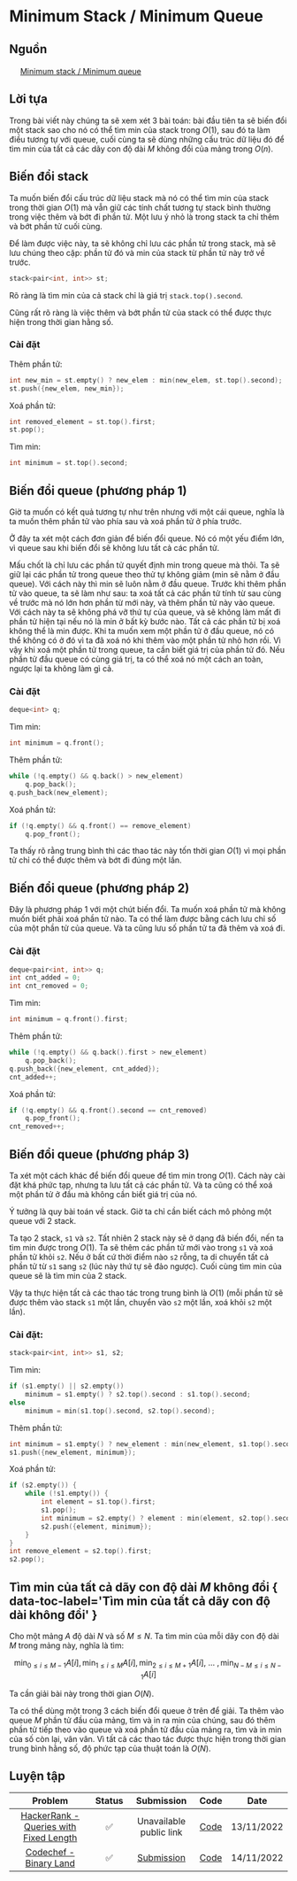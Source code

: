 # Minimum Stack / Minimum Queue

## Nguồn

<img src="/CPBlogs/img/cpalgorithms.ico" width="16" height="16"/> [Minimum stack / Minimum queue](https://cp-algorithms.com/data_structures/stack_queue_modification.html)

## Lời tựa

Trong bài viết này chúng ta sẽ xem xét 3 bài toán: bài đầu tiên ta sẽ biến đổi một stack sao cho nó có thể tìm min của stack trong $O(1)$, sau đó ta làm điều tương tự với queue, cuối cùng ta sẽ dùng những cấu trúc dữ liệu đó để tìm min của tất cả các dãy con độ dài $M$ không đổi của mảng trong $O(n)$.

## Biến đổi stack

Ta muốn biến đổi cấu trúc dữ liệu stack mà nó có thể tìm min của stack trong thời gian $O(1)$ mà vẫn giữ các tính chất tương tự stack bình thường trong việc thêm và bớt đi phần tử. Một lưu ý nhỏ là trong stack ta chỉ thêm và bớt phần tử cuối cùng.

Để làm được việc này, ta sẽ không chỉ lưu các phần tử trong stack, mà sẽ lưu chúng theo cặp: phần tử đó và min của stack từ phần tử này trở về trước.

```cpp
stack<pair<int, int>> st;
```

Rõ ràng là tìm min của cả stack chỉ là giá trị ```stack.top().second```.

Cũng rất rõ ràng là việc thêm và bớt phần tử của stack có thể được thực hiện trong thời gian hằng số.

### Cài đặt

Thêm phần tử:

```cpp
int new_min = st.empty() ? new_elem : min(new_elem, st.top().second);
st.push({new_elem, new_min});
```

Xoá phần tử:

```cpp
int removed_element = st.top().first;
st.pop();
```

Tìm min:

```cpp
int minimum = st.top().second;
```

## Biến đổi queue (phương pháp 1)

Giờ ta muốn có kết quả tương tự như trên nhưng với một cái queue, nghĩa là ta muốn thêm phần tử vào phía sau và xoá phần tử ở phía trước.

Ở đây ta xét một cách đơn giản để biến đổi queue. Nó có một yếu điểm lớn, vì queue sau khi biến đổi sẽ không lưu tất cả các phần tử.

Mấu chốt là chỉ lưu các phần tử quyết định min trong queue mà thôi. Ta sẽ giữ lại các phần tử trong queue theo thử tự không giảm (min sẽ nằm ở đầu queue). Với cách này thì min sẽ luôn nằm ở đầu queue. Trước khi thêm phần tử vào queue, ta sẽ làm như sau: ta xoá tất cả các phần tử tính từ sau cùng về trước mà nó lớn hơn phần từ mới này, và thêm phần tử này vào queue. Với cách này ta sẽ không phá vỡ thứ tự của queue, và sẽ không làm mất đi phần tử hiện tại nếu nó là min ở bất kỳ bước nào. Tất cả các phần tử bị xoá không thể là min được. Khi ta muốn xem một phần tử ở đầu queue, nó có thể không có ở đó vì ta đã xoá nó khi thêm vào một phần tử nhỏ hơn rồi. Vì vậy khi xoá một phần tử trong queue, ta cần biết giá trị của phần tử đó. Nếu phần tử đầu queue có cùng giá trị, ta có thể xoá nó một cách an toàn, ngược lại ta không làm gì cả.

### Cài đặt

```cpp
deque<int> q;
```

Tìm min:
```cpp
int minimum = q.front();
```

Thêm phần tử:

```cpp
while (!q.empty() && q.back() > new_element)
    q.pop_back();
q.push_back(new_element);
```

Xoá phần tử:

```cpp
if (!q.empty() && q.front() == remove_element)
    q.pop_front();
```

Ta thấy rõ rằng trung bình thì các thao tác này tốn thời gian $O(1)$ vì mọi phần tử chỉ có thể được thêm và bớt đi đúng một lần.

## Biến đổi queue (phương pháp 2)

Đây là phương pháp 1 với một chút biến đổi. Ta muốn xoá phần tử mà không muốn biết phải xoá phần tử nào. Ta có thể làm được bằng cách lưu chỉ số của một phần tử của queue. Và ta cũng lưu số phần tử ta đã thêm và xoá đi.

### Cài đặt

```cpp
deque<pair<int, int>> q;
int cnt_added = 0;
int cnt_removed = 0;
```

Tìm min:

```cpp
int minimum = q.front().first;
```

Thêm phần tử:

```cpp
while (!q.empty() && q.back().first > new_element)
    q.pop_back();
q.push_back({new_element, cnt_added});
cnt_added++;
```

Xoá phần tử:

```cpp
if (!q.empty() && q.front().second == cnt_removed) 
    q.pop_front();
cnt_removed++;
```

## Biến đổi queue (phương pháp 3)

Ta xét một cách khác để biến đổi queue để tìm min trong $O(1)$. Cách này cài đặt khá phức tạp, nhưng ta lưu tất cả các phần tử. Và ta cũng có thể xoá một phần tử ở đầu mà không cần biết giá trị của nó.

Ý tưởng là quy bài toán về stack. Giờ ta chỉ cần biết cách mô phỏng một queue với 2 stack.

Ta tạo 2 stack, `s1` và `s2`. Tất nhiên 2 stack này sẽ ở dạng đã biến đổi, nến ta tìm min được trong $O(1)$. Ta sẽ thêm các phần tử mới vào trong `s1` và xoá phần tử khỏi `s2`. Nếu ở bất cứ thời điểm nào `s2` rỗng, ta di chuyển tất cả phần tử từ `s1` sang `s2` (lúc này thứ tự sẽ đảo ngược). Cuối cùng tìm min của queue sẽ là tìm min của 2 stack.

Vậy ta thực hiện tất cả các thao tác trong trung bình là $O(1)$ (mỗi phần tử sẽ được thêm vào stack `s1` một lần, chuyển vào `s2` một lần, xoá khỏi `s2` một lần).

### Cài đặt:

```cpp
stack<pair<int, int>> s1, s2;
```

Tìm min:

```cpp
if (s1.empty() || s2.empty()) 
    minimum = s1.empty() ? s2.top().second : s1.top().second;
else
    minimum = min(s1.top().second, s2.top().second);
```

Thêm phần tử:

```cpp
int minimum = s1.empty() ? new_element : min(new_element, s1.top().second);
s1.push({new_element, minimum});
```

Xoá phần tử:

```cpp
if (s2.empty()) {
    while (!s1.empty()) {
        int element = s1.top().first;
        s1.pop();
        int minimum = s2.empty() ? element : min(element, s2.top().second);
        s2.push({element, minimum});
    }
}
int remove_element = s2.top().first;
s2.pop();
```

## Tìm min của tất cả dãy con độ dài $M$ không đổi { data-toc-label='Tìm min của tất cả dãy con độ dài <script type="math/tex">M</script> không đổi' }

Cho một mảng $A$ độ dài $N$ và số $M \leq N$. Ta tìm min của mỗi dãy con độ dài $M$ trong mảng này, nghĩa là tìm:

$$ \min_{0 \le i \le M-1} A[i], \min_{1 \le i \le M} A[i], \min_{2 \le i \le M+1} A[i],~\dots~, \min_{N-M \le i \le N-1} A[i] $$

Ta cần giải bài này trong thời gian $O(N)$.

Ta có thể dùng một trong 3 cách biến đổi queue ở trên để giải. Ta thêm vào queue $M$ phần tử đầu của mảng, tìm và in ra min của chúng, sau đó thêm phần tử tiếp theo vào queue và xoá phần tử đầu của mảng ra, tìm và in min của số còn lại, vân vân. Vì tất cả các thao tác được thực hiện trong thời gian trung bình hằng số, độ phức tạp của thuật toán là $O(N)$.


## Luyện tập

| Problem | Status | Submission | Code | Date |
| :---: | :-----------: | :---: | :---: | :---: |
| [HackerRank - Queries with Fixed Length](https://www.hackerrank.com/challenges/queries-with-fixed-length/problem) | :white_check_mark: | Unavailable public link | [Code](https://github.com/farmerboy95/CompetitiveProgramming/blob/master/HackerRank/HACKR%20queries-with-fixed-length.cpp) | 13/11/2022 |
| [Codechef - Binary Land](https://www.codechef.com/problems/BINLAND) | :white_check_mark: | [Submission](https://www.codechef.com/viewsolution/79928542) | [Code](https://github.com/farmerboy95/CompetitiveProgramming/blob/master/Codechef/CODECHEF%20BINLAND.cpp) | 14/11/2022 |

